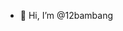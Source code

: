 - 👋 Hi, I’m @12bambang

<!---
12bambang/12bambang is a ✨ special ✨ repository because its `README.md` (this file) appears on your GitHub profile.
You can click the Preview link to take a look at your changes.
--->

